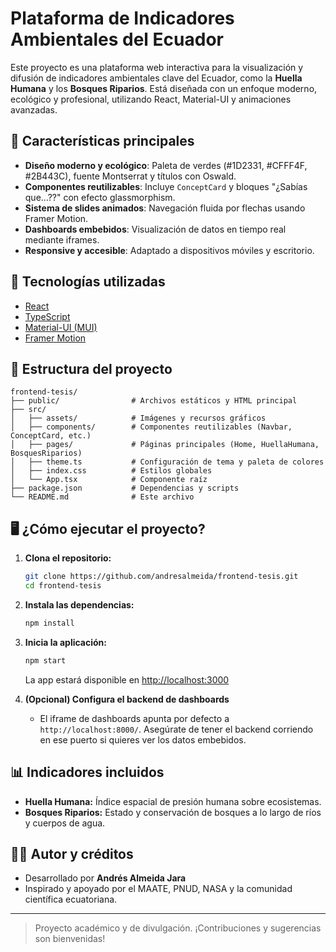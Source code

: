 # Plataforma de Indicadores Ambientales del Ecuador

Este proyecto es una plataforma web interactiva para la visualización y difusión de indicadores ambientales clave del Ecuador, como la **Huella Humana** y los **Bosques Riparios**. Está diseñada con un enfoque moderno, ecológico y profesional, utilizando React, Material-UI y animaciones avanzadas.

## 🌱 Características principales

- **Diseño moderno y ecológico**: Paleta de verdes (#1D2331, #CFFF4F, #2B443C), fuente Montserrat y títulos con Oswald.
- **Componentes reutilizables**: Incluye `ConceptCard` y bloques "¿Sabías que...??" con efecto glassmorphism.
- **Sistema de slides animados**: Navegación fluida por flechas usando Framer Motion.
- **Dashboards embebidos**: Visualización de datos en tiempo real mediante iframes.
- **Responsive y accesible**: Adaptado a dispositivos móviles y escritorio.

## 🚀 Tecnologías utilizadas

- [React](https://reactjs.org/)
- [TypeScript](https://www.typescriptlang.org/)
- [Material-UI (MUI)](https://mui.com/)
- [Framer Motion](https://www.framer.com/motion/)

## 📁 Estructura del proyecto

```
frontend-tesis/
├── public/                # Archivos estáticos y HTML principal
├── src/
│   ├── assets/            # Imágenes y recursos gráficos
│   ├── components/        # Componentes reutilizables (Navbar, ConceptCard, etc.)
│   ├── pages/             # Páginas principales (Home, HuellaHumana, BosquesRiparios)
│   ├── theme.ts           # Configuración de tema y paleta de colores
│   ├── index.css          # Estilos globales
│   └── App.tsx            # Componente raíz
├── package.json           # Dependencias y scripts
└── README.md              # Este archivo
```

## 🖥️ ¿Cómo ejecutar el proyecto?

1. **Clona el repositorio:**
   ```sh
   git clone https://github.com/andresalmeida/frontend-tesis.git
   cd frontend-tesis
   ```
2. **Instala las dependencias:**
   ```sh
   npm install
   ```
3. **Inicia la aplicación:**
   ```sh
   npm start
   ```
   La app estará disponible en [http://localhost:3000](http://localhost:3000)

4. **(Opcional) Configura el backend de dashboards**
   - El iframe de dashboards apunta por defecto a `http://localhost:8000/`. Asegúrate de tener el backend corriendo en ese puerto si quieres ver los datos embebidos.

## 📊 Indicadores incluidos
- **Huella Humana:** Índice espacial de presión humana sobre ecosistemas.
- **Bosques Riparios:** Estado y conservación de bosques a lo largo de ríos y cuerpos de agua.

## 👨‍💻 Autor y créditos
- Desarrollado por **Andrés Almeida Jara**
- Inspirado y apoyado por el MAATE, PNUD, NASA y la comunidad científica ecuatoriana.

---

> Proyecto académico y de divulgación. ¡Contribuciones y sugerencias son bienvenidas!
